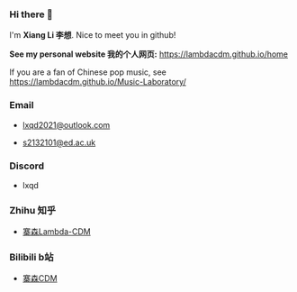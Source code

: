 ### Hi there 👋

I'm **Xiang Li 李想**. Nice to meet you in github!

**See my personal website 我的个人网页:** https://lambdacdm.github.io/home

If you are a fan of Chinese pop music, see https://lambdacdm.github.io/Music-Laboratory/

### Email

* lxqd2021@outlook.com

* s2132101@ed.ac.uk

### Discord

* lxqd

### Zhihu 知乎

* [寨森Lambda-CDM](https://www.zhihu.com/people/zhai-sen-8)

### Bilibili b站

* [寨森CDM](https://space.bilibili.com/407184818?spm_id_from=333.1007.0.0)
